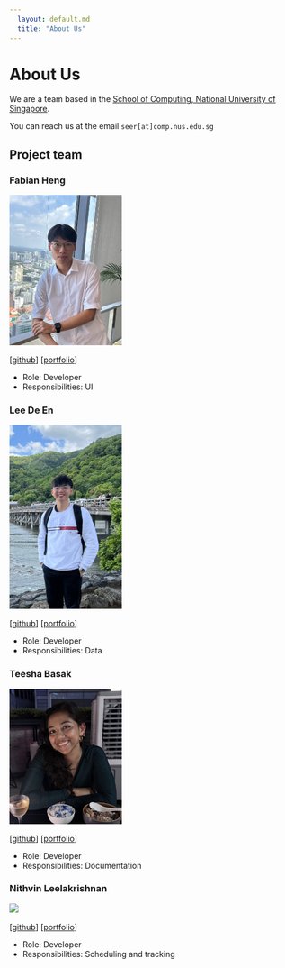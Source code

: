 ```yaml
---
  layout: default.md
  title: "About Us"
---
```


# About Us

We are a team based in the [School of Computing, National University of Singapore](http://www.comp.nus.edu.sg).

You can reach us at the email `seer[at]comp.nus.edu.sg`

## Project team

### Fabian Heng

<img src="images/fabianheng.png" width="200px">

[[github](http://github.com/FabianHeng)]
[[portfolio](team/fabianheng.md)]

* Role: Developer
* Responsibilities: UI

### Lee De En

<img src="images/leedeen01.png" width="200px">

[[github](http://github.com/leedeen01)] 
[[portfolio](team/leedeen01.md)]

* Role: Developer
* Responsibilities: Data

### Teesha Basak 

<img src="images/teesha902.png" width="200px">

[[github](http://github.com/teesha902)]
[[portfolio](team/johndoe.md)]

* Role: Developer
* Responsibilities: Documentation

### Nithvin Leelakrishnan

<img src="images/nightlyaffair.png" width="200px">

[[github](http://github.com/nightlyaffair)]
[[portfolio](team/nightlyaffair.md)]

* Role: Developer
* Responsibilities: Scheduling and tracking
